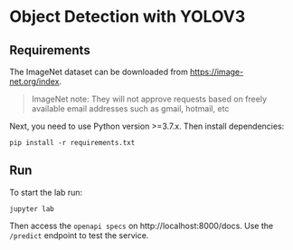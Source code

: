 # Object Detection with YOLOV3

## Requirements

The ImageNet dataset can be downloaded from https://image-net.org/index.
> ImageNet note: They will not approve requests based on freely available email addresses such as gmail, hotmail, etc 

Next, you need to use Python version >=3.7.x. Then install dependencies:

```
pip install -r requirements.txt
```

## Run

To start the lab run:

```
jupyter lab
```

Then access the `openapi specs` on http://localhost:8000/docs. Use the `/predict` endpoint to test the service.